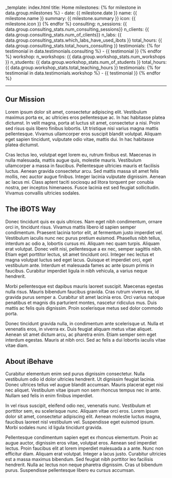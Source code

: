 _template: index.html
title: Home
milestones:
    {% for milestone in data.group.milestones %}
    - date: {{ milestone.date }}
      name: {{ milestone.name }}
      summary: {{ milestone.summary }}
      icon: {{ milestone.icon }}
    {% endfor %}
consulting: 
    n_sessions: {{ data.group.consulting_stats.num_consulting_sessions}}
    n_clients: {{ data.group.consulting_stats.num_of_clients}}
    n_labs: {{ data.group.consulting_stats.which_labs_have_used_ibots }}
    total_hours: {{ data.group.consulting_stats.total_hours_consulting }}
    testimonials:
    {% for testimonial in data.testimonials.consulting %}
        - {{ testimonial }}
    {% endfor %}
workshop:
    n_workshops: {{ data.group.workshop_stats.num_workshops }}
    n_students: {{ data.group.workshop_stats.num_of_students }}
    total_hours: {{ data.group.workshop_stats.total_teaching_hours }}
    testimonials:
    {% for testimonial in data.testimonials.workshop %}
        - {{ testimonial }}
    {% endfor %}

---

## Our Mission
Lorem ipsum dolor sit amet, consectetur adipiscing elit. Vestibulum maximus porta ex, ac ultricies eros pellentesque ac. In hac habitasse platea dictumst. In velit magna, porta at luctus sit amet, consectetur a nisi. Proin sed risus quis libero finibus lobortis. Ut tristique nisi varius magna mattis pellentesque. Vivamus ullamcorper eros suscipit blandit volutpat. Aliquam eget sapien tincidunt, vulputate odio vitae, mattis dui. In hac habitasse platea dictumst.

Cras lectus leo, volutpat eget lorem eu, rutrum finibus est. Maecenas in nulla malesuada, mattis augue quis, molestie mauris. Vestibulum ullamcorper a massa in faucibus. Pellentesque ultricies mauris et facilisis luctus. Aenean gravida consectetur arcu. Sed mattis massa sit amet felis mollis, nec auctor augue finibus. Integer lacinia vulputate dignissim. Aenean ac lacus mi. Class aptent taciti sociosqu ad litora torquent per conubia nostra, per inceptos himenaeos. Fusce lacinia est sed feugiat sollicitudin. Vivamus convallis ultricies sodales.

## The iBOTS Way
Donec tincidunt quis ex quis ultrices. Nam eget nibh condimentum, ornare orci in, tincidunt risus. Vivamus mattis libero id sapien semper condimentum. Praesent lacinia tortor elit, at fermentum justo imperdiet vel. Vestibulum iaculis nunc nec purus pretium euismod. Phasellus nibh tellus, interdum ac odio a, lobortis cursus mi. Aliquam nec quam turpis. Aliquam erat volutpat. Donec velit nisi, pellentesque a ex nec, semper sagittis nibh. Etiam eget porttitor lectus, sit amet tincidunt orci. Integer nec lectus et magna volutpat luctus sed eget lacus. Quisque et imperdiet orci, eget vestibulum ante. Interdum et malesuada fames ac ante ipsum primis in faucibus. Curabitur imperdiet ligula in nibh vehicula, a varius neque hendrerit.

Morbi pellentesque est dapibus mauris laoreet suscipit. Maecenas egestas nulla risus. Mauris bibendum faucibus gravida. Cras rutrum viverra ex, id gravida purus semper a. Curabitur sit amet lacinia eros. Orci varius natoque penatibus et magnis dis parturient montes, nascetur ridiculus mus. Duis mattis ac felis quis dignissim. Proin scelerisque metus sed dolor commodo porta.

Donec tincidunt gravida nulla, in condimentum ante scelerisque ut. Nulla et venenatis eros, in viverra ex. Duis feugiat aliquam metus vitae aliquet. Aenean sit amet dictum arcu, ac pharetra enim. Etiam semper sem eget interdum egestas. Mauris at nibh orci. Sed ac felis a dui lobortis iaculis vitae vitae diam.

## About iBehave

Curabitur elementum enim sed purus dignissim consectetur. Nulla vestibulum odio id dolor ultricies hendrerit. Ut dignissim feugiat lacinia. Donec ultrices tellus vel augue blandit accumsan. Mauris placerat eget nisi nec aliquet. Vestibulum vitae ipsum non sem rhoncus tempus nec in ante. Nullam sed felis in enim finibus imperdiet.

In vel risus suscipit, eleifend odio nec, venenatis nunc. Vestibulum et porttitor sem, eu scelerisque nunc. Aliquam vitae orci eros. Lorem ipsum dolor sit amet, consectetur adipiscing elit. Aenean molestie luctus magna, faucibus laoreet nisl vestibulum vel. Suspendisse eget euismod ipsum. Morbi sodales nunc id ligula tincidunt gravida.

Pellentesque condimentum sapien eget ex rhoncus elementum. Proin ac augue auctor, dignissim eros vitae, volutpat eros. Aenean sed imperdiet lectus. Proin faucibus elit at lorem imperdiet malesuada a a ante. Nunc non efficitur diam. Aliquam erat volutpat. Integer a lacus justo. Curabitur ultricies est a massa maximus bibendum. Sed feugiat nibh porttitor leo facilisis hendrerit. Nulla ac lectus non neque pharetra dignissim. Cras ut bibendum purus. Suspendisse pellentesque libero eu cursus accumsan.